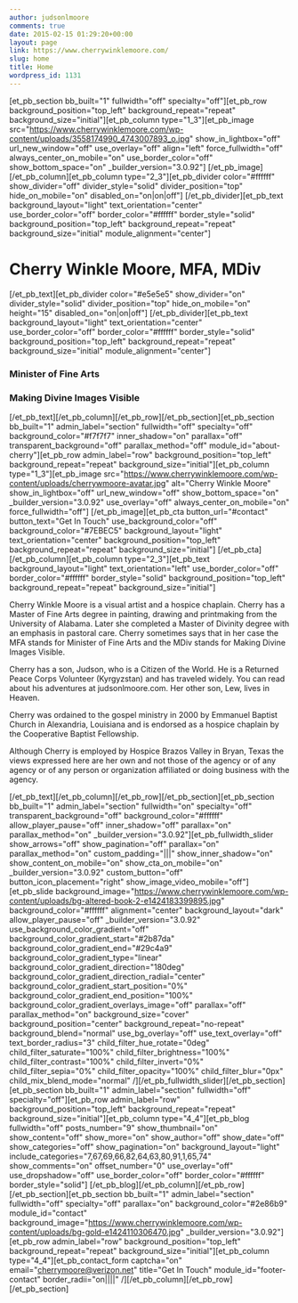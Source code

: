 ```yaml
---
author: judsonlmoore
comments: true
date: 2015-02-15 01:29:20+00:00
layout: page
link: https://www.cherrywinklemoore.com/
slug: home
title: Home
wordpress_id: 1131
---
```


[et_pb_section bb_built="1" fullwidth="off" specialty="off"][et_pb_row background_position="top_left" background_repeat="repeat" background_size="initial"][et_pb_column type="1_3"][et_pb_image src="https://www.cherrywinklemoore.com/wp-content/uploads/3558174990_4743007893_o.jpg" show_in_lightbox="off" url_new_window="off" use_overlay="off" align="left" force_fullwidth="off" always_center_on_mobile="on" use_border_color="off" show_bottom_space="on" _builder_version="3.0.92"]
[/et_pb_image][/et_pb_column][et_pb_column type="2_3"][et_pb_divider color="#ffffff" show_divider="off" divider_style="solid" divider_position="top" hide_on_mobile="on" disabled_on="on|on|off"]
[/et_pb_divider][et_pb_text background_layout="light" text_orientation="center" use_border_color="off" border_color="#ffffff" border_style="solid" background_position="top_left" background_repeat="repeat" background_size="initial" module_alignment="center"]


# Cherry Winkle Moore, MFA, MDiv


[/et_pb_text][et_pb_divider color="#e5e5e5" show_divider="on" divider_style="solid" divider_position="top" hide_on_mobile="on" height="15" disabled_on="on|on|off"]
[/et_pb_divider][et_pb_text background_layout="light" text_orientation="center" use_border_color="off" border_color="#ffffff" border_style="solid" background_position="top_left" background_repeat="repeat" background_size="initial" module_alignment="center"]


### Minister of Fine Arts




### Making Divine Images Visible


[/et_pb_text][/et_pb_column][/et_pb_row][/et_pb_section][et_pb_section bb_built="1" admin_label="section" fullwidth="off" specialty="off" background_color="#f7f7f7" inner_shadow="on" parallax="off" transparent_background="off" parallax_method="off" module_id="about-cherry"][et_pb_row admin_label="row" background_position="top_left" background_repeat="repeat" background_size="initial"][et_pb_column type="1_3"][et_pb_image src="https://www.cherrywinklemoore.com/wp-content/uploads/cherrywmoore-avatar.jpg" alt="Cherry Winkle Moore" show_in_lightbox="off" url_new_window="off" show_bottom_space="on" _builder_version="3.0.92" use_overlay="off" always_center_on_mobile="on" force_fullwidth="off"]
[/et_pb_image][et_pb_cta button_url="#contact" button_text="Get In Touch" use_background_color="off" background_color="#7EBEC5" background_layout="light" text_orientation="center" background_position="top_left" background_repeat="repeat" background_size="initial"]
[/et_pb_cta][/et_pb_column][et_pb_column type="2_3"][et_pb_text background_layout="light" text_orientation="left" use_border_color="off" border_color="#ffffff" border_style="solid" background_position="top_left" background_repeat="repeat" background_size="initial"]

Cherry Winkle Moore is a visual artist and a hospice chaplain. Cherry has a Master of Fine Arts degree in painting, drawing and printmaking from the University of Alabama. Later she completed a Master of Divinity degree with an emphasis in pastoral care. Cherry sometimes says that in her case the MFA stands for Minister of Fine Arts and the MDiv stands for Making Divine Images Visible.

Cherry has a son, Judson, who is a Citizen of the World. He is a Returned Peace Corps Volunteer (Kyrgyzstan) and has traveled widely. You can read about his adventures at judsonlmoore.com. Her other son, Lew, lives in Heaven.

Cherry was ordained to the gospel ministry in 2000 by Emmanuel Baptist Church in Alexandria, Louisiana and is endorsed as a hospice chaplain by the Cooperative Baptist Fellowship.

Although Cherry is employed by Hospice Brazos Valley in Bryan, Texas the views expressed here are her own and not those of the agency or of any agency or of any person or organization affiliated or doing business with the agency.

[/et_pb_text][/et_pb_column][/et_pb_row][/et_pb_section][et_pb_section bb_built="1" admin_label="section" fullwidth="on" specialty="off" transparent_background="off" background_color="#ffffff" allow_player_pause="off" inner_shadow="off" parallax="on" parallax_method="on" _builder_version="3.0.92"][et_pb_fullwidth_slider show_arrows="off" show_pagination="off" parallax="on" parallax_method="on" custom_padding="|||" show_inner_shadow="on" show_content_on_mobile="on" show_cta_on_mobile="on" _builder_version="3.0.92" custom_button="off" button_icon_placement="right" show_image_video_mobile="off"][et_pb_slide background_image="https://www.cherrywinklemoore.com/wp-content/uploads/bg-altered-book-2-e1424183399895.jpg" background_color="#ffffff" alignment="center" background_layout="dark" allow_player_pause="off" _builder_version="3.0.92" use_background_color_gradient="off" background_color_gradient_start="#2b87da" background_color_gradient_end="#29c4a9" background_color_gradient_type="linear" background_color_gradient_direction="180deg" background_color_gradient_direction_radial="center" background_color_gradient_start_position="0%" background_color_gradient_end_position="100%" background_color_gradient_overlays_image="off" parallax="off" parallax_method="on" background_size="cover" background_position="center" background_repeat="no-repeat" background_blend="normal" use_bg_overlay="off" use_text_overlay="off" text_border_radius="3" child_filter_hue_rotate="0deg" child_filter_saturate="100%" child_filter_brightness="100%" child_filter_contrast="100%" child_filter_invert="0%" child_filter_sepia="0%" child_filter_opacity="100%" child_filter_blur="0px" child_mix_blend_mode="normal" /][/et_pb_fullwidth_slider][/et_pb_section][et_pb_section bb_built="1" admin_label="section" fullwidth="off" specialty="off"][et_pb_row admin_label="row" background_position="top_left" background_repeat="repeat" background_size="initial"][et_pb_column type="4_4"][et_pb_blog fullwidth="off" posts_number="9" show_thumbnail="on" show_content="off" show_more="on" show_author="off" show_date="off" show_categories="off" show_pagination="on" background_layout="light" include_categories="7,67,69,66,82,64,63,80,91,1,65,74" show_comments="on" offset_number="0" use_overlay="off" use_dropshadow="off" use_border_color="off" border_color="#ffffff" border_style="solid"]
[/et_pb_blog][/et_pb_column][/et_pb_row][/et_pb_section][et_pb_section bb_built="1" admin_label="section" fullwidth="off" specialty="off" parallax="on" background_color="#2e86b9" module_id="contact" background_image="https://www.cherrywinklemoore.com/wp-content/uploads/bg-gold-e1424110306470.jpg" _builder_version="3.0.92"][et_pb_row admin_label="row" background_position="top_left" background_repeat="repeat" background_size="initial"][et_pb_column type="4_4"][et_pb_contact_form captcha="on" email="cherrymoore@verizon.net" title="Get In Touch" module_id="footer-contact" border_radii="on||||" /][/et_pb_column][/et_pb_row][/et_pb_section]

